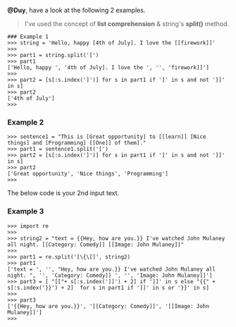 **@Duy**, have a look at the following 2 examples.

> I've used the concept of **list comprehension** & string's **split()** method.

	### Example 1
	>>> string = 'Hello, happy [4th of July]. I love the [[firework]]'
	>>>
	>>> part1 = string.split('[')
	>>> part1
	['Hello, happy ', '4th of July]. I love the ', '', 'firework]]']
	>>>
	>>> part2 = [s[:s.index(']')] for s in part1 if ']' in s and not ']]' in s]
	>>> part2
	['4th of July']
	>>>

### Example 2

	>>> sentence1 = "This is [Great opportunity] to [[learn]] [Nice things] and [Programming] [[One]] of them]."
	>>> part1 = sentence1.split('[')
	>>> part2 = [s[:s.index(']')] for s in part1 if ']' in s and not ']]' in s]
	>>> part2
	['Great opportunity', 'Nice things', 'Programming']
	>>>

The below code is your 2nd input text.

### Example 3

	>>> import re
	>>>
	>>> string2 = "text = {{Hey, how are you.}} I've watched John Mulaney all night. [[Category: Comedy]] [[Image: John Mulaney]]"
	>>>
	>>> part1 = re.split('[\{\[]', string2)
	>>> part1
	['text = ', '', "Hey, how are you.}} I've watched John Mulaney all night. ", '', 'Category: Comedy]] ', '', 'Image: John Mulaney]]']
	>>> part3 = [ "[["+ s[:s.index(']]') + 2] if ']]' in s else "{{" + s[:s.index('}}') + 2]  for s in part1 if ']]' in s or '}}' in s]
	>>>
	>>> part3
	['{{Hey, how are you.}}', '[[Category: Comedy]]', '[[Image: John Mulaney]]']
	>>>